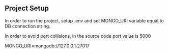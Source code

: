 ## Project Setup

In order to run the project, setup .env and set MONGO_URI variable equal to DB connection string.

In order to avoid port collisions, in the source code port value is 5000


MONGO_URI=mongodb://127.0.0.1:27017